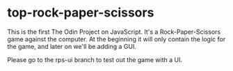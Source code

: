 # top-rock-paper-scissors
This is the first The Odin Project on JavaScript.
It's a Rock-Paper-Scissors game against the computer.
At the beginning it will only contain the logic for the game,
and later on we'll be adding a GUI.

Please go to the rps-ui branch to test out the game with a UI.
